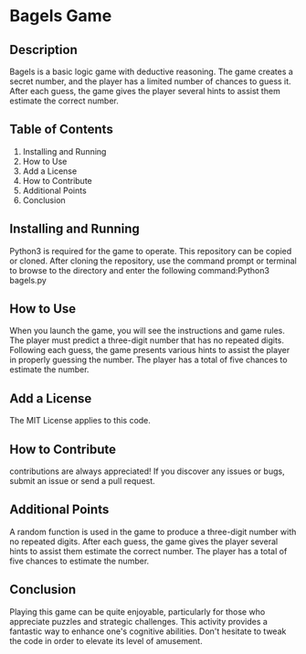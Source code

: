 # Bagels Game

## Description
Bagels is a basic logic game with deductive reasoning. The game creates a secret number, and the player has a limited number of chances to guess it. After each guess, the game gives the player several hints to assist them estimate the correct number.

## Table of Contents
1.	Installing and Running
2.	How to Use
3.	Add a License
4.	How to Contribute
5.	Additional Points
6.	Conclusion

## Installing and Running
Python3 is required for the game to operate. This repository can be copied or cloned.
After cloning the repository, use the command prompt or terminal to browse to the directory and enter the following command:Python3 bagels.py

## How to Use
When you launch the game, you will see the instructions and game rules. The player must predict a three-digit number that has no repeated digits. Following each guess, the game presents various hints to assist the player in properly guessing the number. The player has a total of five chances to estimate the number.

## Add a License
The MIT License applies to this code.

## How to Contribute
contributions are always appreciated! If you discover any issues or bugs, submit an issue or send a pull request.

## Additional Points
A random function is used in the game to produce a three-digit number with no repeated digits.
After each guess, the game gives the player several hints to assist them estimate the correct number.
The player has a total of five chances to estimate the number.

## Conclusion
Playing this game can be quite enjoyable, particularly for those who appreciate puzzles and strategic challenges. This activity provides a fantastic way to enhance one's cognitive abilities. Don't hesitate to tweak the code in order to elevate its level of amusement.

